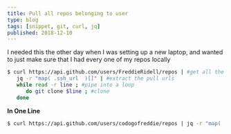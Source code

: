 ```yaml
---
title: Pull all repos belonging to user
type: blog
tags: [snippet, git, curl, jq]
published: 2018-12-10
---
```


I needed this the other day when I was setting up a new laptop, and wanted to just make sure that I had every one of my repos locally

```bash
$ curl https://api.github.com/users/FreddieRidell/repos | #get all the repos
   jq -r "map( .ssh_url  )[]" | #extract the pull urls
   while read -r line ; #pipe into a loop
      do git clone $line ; #clone
   done
```

**In One Line**

```bash
$ curl https://api.github.com/users/codogofreddie/repos | jq -r "map( .ssh_url  )[]" | while read -r line ; do git clone $line ; done
```

